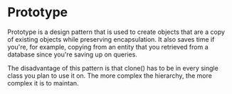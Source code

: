 # Prototype

Prototype is a design pattern that is used to create objects that are a copy of existing objects while preserving
encapsulation. It also saves time if you're, for example, copying from an entity that you retrieved from a database
since you're saving up on queries.

The disadvantage of this pattern is that clone() has to be in every single class you plan to use it on. The more
complex the hierarchy, the more complex it is to maintan.